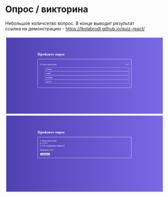 # Опрос / викторина
Небольшое количсетво вопрос. В конце выводит результат
<br>
ссылка на демонстрацию - https://lkolabrodl.github.io/quiz-react/
<br><br>
![Alt text](https://raw.githubusercontent.com/lKolabrodl/ReactJS-Examples/master/Quiz/Screenshot_1.png)
![Alt text](https://raw.githubusercontent.com/lKolabrodl/ReactJS-Examples/master/Quiz/Screenshot_2.png)
